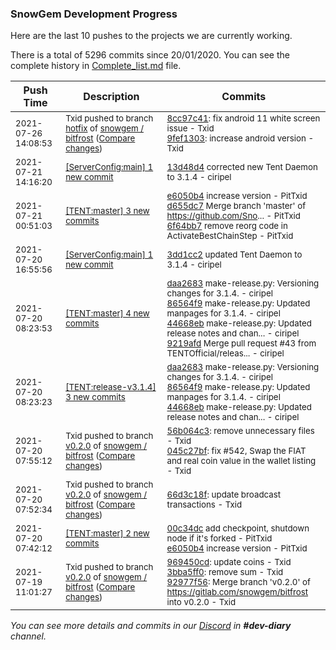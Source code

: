 
### SnowGem Development Progress

Here are the last 10 pushes to the projects we are currently working.

There is a total of 5296 commits since 20/01/2020. You can see the complete history in
 [Complete_list.md](Complete_list.md) file.

| Push Time | Description | Commits |
| --- | --- | --- |
| <sub>2021-07-26 14:08:53</sub> | <sub>Txid pushed to branch [hotfix](https://gitlab.com/snowgem/bitfrost/commits/hotfix) of [snowgem / bitfrost](https://gitlab.com/snowgem/bitfrost) ([Compare changes](https://gitlab.com/snowgem/bitfrost/compare/c53e1dc447041cf646de88c7c65795a8db3dab81...9fef13032fc028e80680527909ff99bdbdcb6b93))</sub> | <sub>[8cc97c41](https://gitlab.com/snowgem/bitfrost/-/commit/8cc97c413e08c43d4cdd79dbb40269a527d8069a): fix android 11 white screen issue - Txid<br>[9fef1303](https://gitlab.com/snowgem/bitfrost/-/commit/9fef13032fc028e80680527909ff99bdbdcb6b93): increase android version - Txid</sub> |
| <sub>2021-07-21 14:16:20</sub> | <sub>[[ServerConfig:main] 1 new commit](https://github.com/TENTOfficial/ServerConfig/commit/13d48d4b6c9804c5373a1dbd50bc884e59cb47e8)</sub> | <sub>[13d48d4](https://github.com/TENTOfficial/ServerConfig/commit/13d48d4b6c9804c5373a1dbd50bc884e59cb47e8) corrected new Tent Daemon to 3.1.4 - ciripel</sub> |
| <sub>2021-07-21 00:51:03</sub> | <sub>[[TENT:master] 3 new commits](https://github.com/TENTOfficial/TENT/compare/9219afdb84ba...6f64bb7dbea5)</sub> | <sub>[e6050b4](https://github.com/TENTOfficial/TENT/commit/e6050b41eac962061ef2b993b0bb522af1abbcc5) increase version - PitTxid<br>[d655dc7](https://github.com/TENTOfficial/TENT/commit/d655dc7c4652c99414af6cb5ab16b899fc821200) Merge branch 'master' of https://github.com/Sno... - PitTxid<br>[6f64bb7](https://github.com/TENTOfficial/TENT/commit/6f64bb7dbea5fdc1982d4d8ea47b674cf15bc512) remove reorg code in ActivateBestChainStep - PitTxid</sub> |
| <sub>2021-07-20 16:55:56</sub> | <sub>[[ServerConfig:main] 1 new commit](https://github.com/TENTOfficial/ServerConfig/commit/3dd1cc29b90badcbdcb51e7e6bcff0dc9c7bf42d)</sub> | <sub>[3dd1cc2](https://github.com/TENTOfficial/ServerConfig/commit/3dd1cc29b90badcbdcb51e7e6bcff0dc9c7bf42d) updated Tent Daemon to 3.1.4 - ciripel</sub> |
| <sub>2021-07-20 08:23:53</sub> | <sub>[[TENT:master] 4 new commits](https://github.com/TENTOfficial/TENT/compare/00c34dc8515c...9219afdb84ba)</sub> | <sub>[daa2683](https://github.com/TENTOfficial/TENT/commit/daa268369eabdde1c3b7e3fa4083d9bf24383ba5) make-release.py: Versioning changes for 3.1.4. - ciripel<br>[86564f9](https://github.com/TENTOfficial/TENT/commit/86564f9148d7d2fa0ffecd5d48892f40c7b07f7f) make-release.py: Updated manpages for 3.1.4. - ciripel<br>[44668eb](https://github.com/TENTOfficial/TENT/commit/44668eb578e325ab6e5a1e651dbe43433380c5e4) make-release.py: Updated release notes and chan... - ciripel<br>[9219afd](https://github.com/TENTOfficial/TENT/commit/9219afdb84ba928073f8fd75fa717043ce4aa632) Merge pull request #43 from TENTOfficial/releas... - ciripel</sub> |
| <sub>2021-07-20 08:23:23</sub> | <sub>[[TENT:release\-v3\.1\.4] 3 new commits](https://github.com/TENTOfficial/TENT/compare/daa268369eab^...44668eb578e3)</sub> | <sub>[daa2683](https://github.com/TENTOfficial/TENT/commit/daa268369eabdde1c3b7e3fa4083d9bf24383ba5) make-release.py: Versioning changes for 3.1.4. - ciripel<br>[86564f9](https://github.com/TENTOfficial/TENT/commit/86564f9148d7d2fa0ffecd5d48892f40c7b07f7f) make-release.py: Updated manpages for 3.1.4. - ciripel<br>[44668eb](https://github.com/TENTOfficial/TENT/commit/44668eb578e325ab6e5a1e651dbe43433380c5e4) make-release.py: Updated release notes and chan... - ciripel</sub> |
| <sub>2021-07-20 07:55:12</sub> | <sub>Txid pushed to branch [v0\.2\.0](https://gitlab.com/snowgem/bitfrost/commits/v0.2.0) of [snowgem / bitfrost](https://gitlab.com/snowgem/bitfrost) ([Compare changes](https://gitlab.com/snowgem/bitfrost/compare/66d3c18f83aa9915b9c553e233fa4f50711dcdcf...045c27bf6d43f3f40a51a92176a6185f2284ae43))</sub> | <sub>[56b064c3](https://gitlab.com/snowgem/bitfrost/-/commit/56b064c367842e37c1b95b010a8e3fb00e701871): remove unnecessary files - Txid<br>[045c27bf](https://gitlab.com/snowgem/bitfrost/-/commit/045c27bf6d43f3f40a51a92176a6185f2284ae43): fix #542, Swap the FIAT and real coin value in the wallet listing - Txid</sub> |
| <sub>2021-07-20 07:52:34</sub> | <sub>Txid pushed to branch [v0\.2\.0](https://gitlab.com/snowgem/bitfrost/commits/v0.2.0) of [snowgem / bitfrost](https://gitlab.com/snowgem/bitfrost) ([Compare changes](https://gitlab.com/snowgem/bitfrost/compare/92977f56fa3df67420736021812d7d5b648682ca...66d3c18f83aa9915b9c553e233fa4f50711dcdcf))</sub> | <sub>[66d3c18f](https://gitlab.com/snowgem/bitfrost/-/commit/66d3c18f83aa9915b9c553e233fa4f50711dcdcf): update broadcast transactions - Txid</sub> |
| <sub>2021-07-20 07:42:12</sub> | <sub>[[TENT:master] 2 new commits](https://github.com/TENTOfficial/TENT/compare/1fc5a12b6420...e6050b41eac9)</sub> | <sub>[00c34dc](https://github.com/TENTOfficial/TENT/commit/00c34dc8515c24999c999fd4ec433b12f5a1569c) add checkpoint, shutdown node if it's forked - PitTxid<br>[e6050b4](https://github.com/TENTOfficial/TENT/commit/e6050b41eac962061ef2b993b0bb522af1abbcc5) increase version - PitTxid</sub> |
| <sub>2021-07-19 11:01:27</sub> | <sub>Txid pushed to branch [v0\.2\.0](https://gitlab.com/snowgem/bitfrost/commits/v0.2.0) of [snowgem / bitfrost](https://gitlab.com/snowgem/bitfrost) ([Compare changes](https://gitlab.com/snowgem/bitfrost/compare/883642ac07ab6a34688653790b7f8dce6efcde9a...92977f56fa3df67420736021812d7d5b648682ca))</sub> | <sub>[969450cd](https://gitlab.com/snowgem/bitfrost/-/commit/969450cd57b6b91dadbe002e94b236deb2cbfe17): update coins - Txid<br>[3bba5ff0](https://gitlab.com/snowgem/bitfrost/-/commit/3bba5ff018e2179bd3f06a5d7a567cb4ca71c349): remove sum - Txid<br>[92977f56](https://gitlab.com/snowgem/bitfrost/-/commit/92977f56fa3df67420736021812d7d5b648682ca): Merge branch 'v0.2.0' of https://gitlab.com/snowgem/bitfrost into v0.2.0 - Txid</sub> |

_You can see more details and commits in our [Discord](https://discord.gg/zumGnbg) in **#dev-diary** channel._

